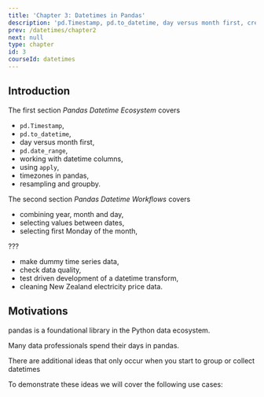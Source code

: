 ```yaml
---
title: 'Chapter 3: Datetimes in Pandas'
description: 'pd.Timestamp, pd.to_datetime, day versus month first, creating date ranges, working with datetime columns, timezones, resampling, groupby.'
prev: /datetimes/chapter2
next: null
type: chapter
id: 3
courseId: datetimes
---
```


<exercise id="1" title="Introduction" >

## Introduction

The first section *Pandas Datetime Ecosystem* covers 

- `pd.Timestamp`,
- `pd.to_datetime`,
- day versus month first,
- `pd.date_range`,
- working with datetime columns,
- using `apply`,
- timezones in pandas,
- resampling and groupby.

The second section *Pandas Datetime Workflows* covers 

- combining year, month and day,
- selecting values between dates,
- selecting first Monday of the month,

???
- make dummy time series data,
- check data quality,
- test driven development of a datetime transform,
- cleaning New Zealand electricity price data.


## Motivations

pandas is a foundational library in the Python data ecosystem.

Many data professionals spend their days in pandas.

There are additional ideas that only occur when you start to group or collect datetimes

To demonstrate these ideas we will cover the following use cases:

</exercise>

<exercise id="2" title="Pandas Datetime Ecosystem" type="slides">
<slides source="datetimes/pandas-tools"></slides>
</exercise>

<exercise id="3" title="Pandas Datetime Patterns" type="slides">
<slides source="datetimes/pandas-patterns"></slides>
</exercise>
